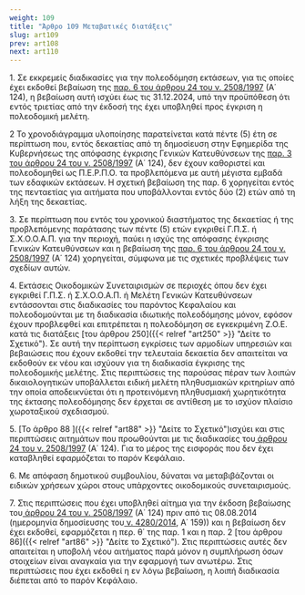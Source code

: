 ```yaml
---
weight: 109
title: "Άρθρο 109 Μεταβατικές διατάξεις"
slug: art109
prev: art108
next: art110
---
```


1\. Σε εκκρεμείς διαδικασίες για την πολεοδόμηση εκτάσεων, για τις οποίες έχει εκδοθεί βεβαίωση της <a href="https://ia37rg02wpsa01.blob.core.windows.net/fek/01/1997/19970100124.pdf" title="Δείτε το Σχετικό">παρ. 6 του άρθρου 24 του ν. 2508/1997</a> (Α΄ 124), η βεβαίωση αυτή ισχύει έως τις 31.12.2024, υπό την προϋπόθεση ότι εντός τριετίας από την έκδοσή της έχει υποβληθεί προς έγκριση η πολεοδομική μελέτη.

2 Το χρονοδιάγραμμα υλοποίησης παρατείνεται κατά πέντε (5) έτη σε περίπτωση που, εντός δεκαετίας από τη δημοσίευση στην Εφημερίδα της Κυβερνήσεως της απόφασης έγκρισης Γενικών Κατευθύνσεων της <a href="https://ia37rg02wpsa01.blob.core.windows.net/fek/01/1997/19970100124.pdf" title="Δείτε το Σχετικό">παρ. 3 του άρθρου 24 του ν. 2508/1997</a> (Α΄ 124), δεν έχουν καθοριστεί και πολεοδομηθεί ως Π.Ε.Ρ.Π.Ο. τα προβλεπόμενα με αυτή μέγιστα εμβαδά των εδαφικών εκτάσεων. Η σχετική βεβαίωση της παρ. 6 χορηγείται εντός της πενταετίας για αιτήματα που υποβάλλονται εντός δύο (2) ετών από τη λήξη της δεκαετίας.

3\. Σε περίπτωση που εντός του χρονικού διαστήματος της δεκαετίας ή της προβλεπόμενης παράτασης των πέντε (5) ετών εγκριθεί Γ.Π.Σ. ή Σ.Χ.Ο.Ο.Α.Π. για την περιοχή, παύει η ισχύς της απόφασης έγκρισης Γενικών Κατευθύνσεων και η βεβαίωση της <a href="https://ia37rg02wpsa01.blob.core.windows.net/fek/01/1997/19970100124.pdf" title="Δείτε το Σχετικό">παρ. 6 του άρθρου 24 του ν. 2508/1997</a> (Α΄ 124) χορηγείται, σύμφωνα με τις σχετικές προβλέψεις των σχεδίων αυτών.

4\. Εκτάσεις Οικοδομικών Συνεταιρισμών σε περιοχές όπου δεν έχει εγκριθεί Γ.Π.Σ. ή Σ.Χ.Ο.Ο.Α.Π. ή Μελέτη Γενικών Κατευθύνσεων εντάσσονται στις διαδικασίες του παρόντος Κεφαλαίου και πολεοδομούνται με τη διαδικασία ιδιωτικής πολεοδόμησης μόνον, εφόσον έχουν προβλεφθεί και επιτρέπεται η πολεοδόμηση σε εγκεκριμένη Ζ.Ο.Ε. κατά τις διατάξεις [του άρθρου 250]({{< relref "art250" >}} "Δείτε το Σχετικό"). Σε αυτή την περίπτωση εγκρίσεις των αρμοδίων υπηρεσιών και βεβαιώσεις που έχουν εκδοθεί την τελευταία δεκαετία δεν απαιτείται να εκδοθούν εκ νέου και ισχύουν για τη διαδικασία έγκρισης της πολεοδομικής μελέτης. Στις περιπτώσεις της παρούσας πέραν των λοιπών δικαιολογητικών υποβάλλεται ειδική μελέτη πληθυσμιακών κριτηρίων από την οποία αποδεικνύεται ότι η προτεινόμενη πληθυσμιακή χωρητικότητα της έκτασης πολεοδόμησης δεν έρχεται σε αντίθεση με το ισχύον πλαίσιο χωροταξικού σχεδιασμού.

5\. [Το άρθρο 88 ]({{< relref "art88" >}} "Δείτε το Σχετικό")ισχύει και στις περιπτώσεις αιτημάτων που προωθούνται με τις διαδικασίες του<a href="https://ia37rg02wpsa01.blob.core.windows.net/fek/01/1997/19970100124.pdf" title="Δείτε το Σχετικό"> άρθρου 24 του ν. 2508/1997</a> (Α΄ 124). Για το μέρος της εισφοράς που δεν έχει καταβληθεί εφαρμόζεται το παρόν Κεφάλαιο.

6\. Με απόφαση δημοτικού συμβουλίου, δύναται να μεταβιβάζονται οι ειδικών χρήσεων χώροι στους υπάρχοντες οικοδομικούς συνεταιρισμούς.

7\. Στις περιπτώσεις που έχει υποβληθεί αίτημα για την έκδοση βεβαίωσης του<a href="https://ia37rg02wpsa01.blob.core.windows.net/fek/01/1997/19970100124.pdf" title="Δείτε το Σχετικό"> άρθρου 24 του ν. 2508/1997</a> (Α΄ 124) πριν από τις 08.08.2014 (ημερομηνία δημοσίευσης του<a href="https://ia37rg02wpsa01.blob.core.windows.net/fek/01/2014/20140100159.pdf" title="Δείτε το Σχετικό"> ν. 4280/2014</a>, Α΄ 159)) και η βεβαίωση δεν έχει εκδοθεί, εφαρμόζεται η περ. θ΄ της παρ. 1 και η παρ. 2 [του άρθρου 86]({{< relref "art86" >}} "Δείτε το Σχετικό"). Στις περιπτώσεις αυτές δεν απαιτείται η υποβολή νέου αιτήματος παρά μόνον η συμπλήρωση όσων στοιχείων είναι αναγκαία για την εφαρμογή των ανωτέρω. Στις περιπτώσεις που έχει εκδοθεί η εν λόγω βεβαίωση, η λοιπή διαδικασία διέπεται από το παρόν Κεφάλαιο.


